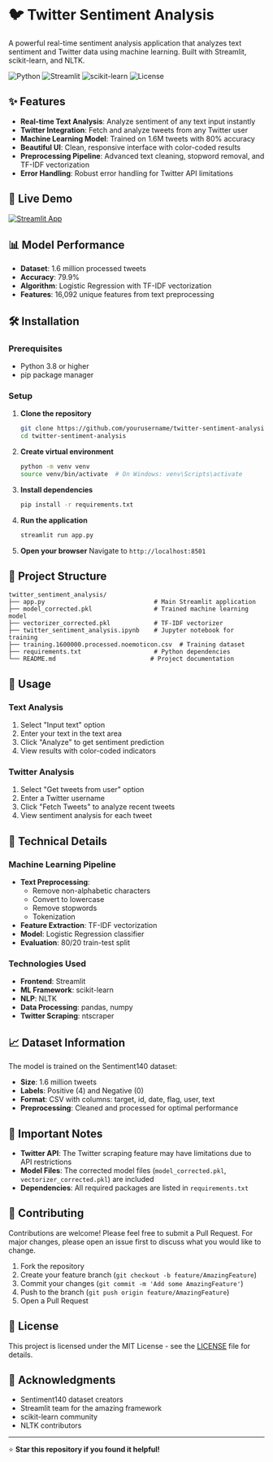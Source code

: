 # 🐦 Twitter Sentiment Analysis

A powerful real-time sentiment analysis application that analyzes text sentiment and Twitter data using machine learning. Built with Streamlit, scikit-learn, and NLTK.

![Python](https://img.shields.io/badge/Python-3.8+-blue.svg)
![Streamlit](https://img.shields.io/badge/Streamlit-1.28+-red.svg)
![scikit-learn](https://img.shields.io/badge/scikit--learn-1.3+-orange.svg)
![License](https://img.shields.io/badge/License-MIT-green.svg)

## ✨ Features

- **Real-time Text Analysis**: Analyze sentiment of any text input instantly
- **Twitter Integration**: Fetch and analyze tweets from any Twitter user
- **Machine Learning Model**: Trained on 1.6M tweets with 80% accuracy
- **Beautiful UI**: Clean, responsive interface with color-coded results
- **Preprocessing Pipeline**: Advanced text cleaning, stopword removal, and TF-IDF vectorization
- **Error Handling**: Robust error handling for Twitter API limitations

## 🚀 Live Demo

[![Streamlit App](https://static.streamlit.io/badges/streamlit_badge_black_white.svg)](https://your-app-url.streamlit.app)

## 📊 Model Performance

- **Dataset**: 1.6 million processed tweets
- **Accuracy**: 79.9%
- **Algorithm**: Logistic Regression with TF-IDF vectorization
- **Features**: 16,092 unique features from text preprocessing

## 🛠️ Installation

### Prerequisites

- Python 3.8 or higher
- pip package manager

### Setup

1. **Clone the repository**

   ```bash
   git clone https://github.com/yourusername/twitter-sentiment-analysis.git
   cd twitter-sentiment-analysis
   ```

2. **Create virtual environment**

   ```bash
   python -m venv venv
   source venv/bin/activate  # On Windows: venv\Scripts\activate
   ```

3. **Install dependencies**

   ```bash
   pip install -r requirements.txt
   ```

4. **Run the application**

   ```bash
   streamlit run app.py
   ```

5. **Open your browser**
   Navigate to `http://localhost:8501`

## 📁 Project Structure

```
twitter_sentiment_analysis/
├── app.py                              # Main Streamlit application
├── model_corrected.pkl                 # Trained machine learning model
├── vectorizer_corrected.pkl            # TF-IDF vectorizer
├── twitter_sentiment_analysis.ipynb    # Jupyter notebook for training
├── training.1600000.processed.noemoticon.csv  # Training dataset
├── requirements.txt                    # Python dependencies
└── README.md                          # Project documentation
```

## 🎯 Usage

### Text Analysis

1. Select "Input text" option
2. Enter your text in the text area
3. Click "Analyze" to get sentiment prediction
4. View results with color-coded indicators

### Twitter Analysis

1. Select "Get tweets from user" option
2. Enter a Twitter username
3. Click "Fetch Tweets" to analyze recent tweets
4. View sentiment analysis for each tweet

## 🔧 Technical Details

### Machine Learning Pipeline

- **Text Preprocessing**:
  - Remove non-alphabetic characters
  - Convert to lowercase
  - Remove stopwords
  - Tokenization
- **Feature Extraction**: TF-IDF vectorization
- **Model**: Logistic Regression classifier
- **Evaluation**: 80/20 train-test split

### Technologies Used

- **Frontend**: Streamlit
- **ML Framework**: scikit-learn
- **NLP**: NLTK
- **Data Processing**: pandas, numpy
- **Twitter Scraping**: ntscraper

## 📈 Dataset Information

The model is trained on the Sentiment140 dataset:

- **Size**: 1.6 million tweets
- **Labels**: Positive (4) and Negative (0)
- **Format**: CSV with columns: target, id, date, flag, user, text
- **Preprocessing**: Cleaned and processed for optimal performance

## 🚨 Important Notes

- **Twitter API**: The Twitter scraping feature may have limitations due to API restrictions
- **Model Files**: The corrected model files (`model_corrected.pkl`, `vectorizer_corrected.pkl`) are included
- **Dependencies**: All required packages are listed in `requirements.txt`

## 🤝 Contributing

Contributions are welcome! Please feel free to submit a Pull Request. For major changes, please open an issue first to discuss what you would like to change.

1. Fork the repository
2. Create your feature branch (`git checkout -b feature/AmazingFeature`)
3. Commit your changes (`git commit -m 'Add some AmazingFeature'`)
4. Push to the branch (`git push origin feature/AmazingFeature`)
5. Open a Pull Request

## 📝 License

This project is licensed under the MIT License - see the [LICENSE](LICENSE) file for details.

## 🙏 Acknowledgments

- Sentiment140 dataset creators
- Streamlit team for the amazing framework
- scikit-learn community
- NLTK contributors


---

⭐ **Star this repository if you found it helpful!**
